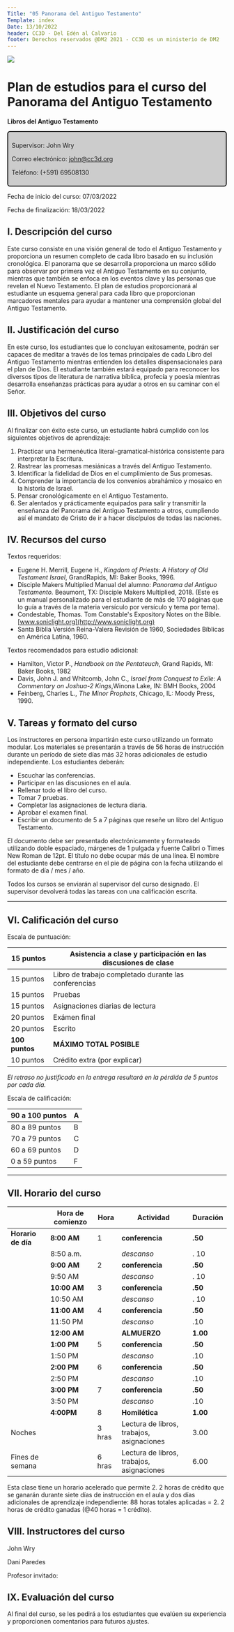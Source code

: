 ```yaml
---
Title: "05 Panorama del Antiguo Testamento"
Template: index
Date: 13/10/2022
header: CC3D - Del Edén al Calvario
footer: Derechos reservados @DM2 2021 - CC3D es un ministerio de DM2
---
```


<a href="https://cloud.cc3d.org/index.php/apps/cms_pico/pico/cc3d-2022/plan"><img src="https://cloud.cc3d.org/index.php/apps/cms_pico/pico/cc3d-2022/assets/images/cc3d-logo-white.webp" class="logoTop"></img></a>





# Plan de estudios para el curso del Panorama del Antiguo Testamento

**Libros del Antiguo Testamento**

<div class="sil-info" style="border:solid windowtext 1.5pt;
padding:6.0pt 6.0pt 6.0pt 6.0pt;
background:#CCCCCC;
border-radius: 6px;">
<p>Supervisor: John Wry</p>
<p>Correo electrónico: <a href="maito:john@cc3d.org">john@cc3d.org</a></p>
<p>Teléfono: (+591) 69508130</p>
</div>

Fecha de inicio del curso: 07/03/2022

Fecha de finalización: 18/03/2022

## I. Descripción del curso

Este curso consiste en una visión general de todo el Antiguo Testamento y proporciona un resumen completo de cada libro basado en su inclusión cronológica. El panorama que se desarrolla proporciona un marco sólido para observar por primera vez el Antiguo Testamento en su conjunto, mientras que también se enfoca en los eventos clave y las personas que revelan el Nuevo Testamento. El plan de estudios proporcionará al estudiante un esquema general para cada libro que proporcionan marcadores mentales para ayudar a mantener una comprensión global del Antiguo Testamento.

## II. Justificación del curso

En este curso, los estudiantes que lo concluyan exitosamente, podrán ser capaces de meditar a través de los temas principales de cada Libro del Antiguo Testamento mientras entienden los detalles dispensacionales para el plan de Dios. El estudiante también estará equipado para reconocer los diversos tipos de literatura de narrativa bíblica, profecía y poesía mientras desarrolla enseñanzas prácticas para ayudar a otros en su caminar con el Señor.

## III. Objetivos del curso

Al finalizar con éxito este curso, un estudiante habrá cumplido con los siguientes objetivos de aprendizaje:

1. Practicar una hermenéutica literal-gramatical-histórica consistente para interpretar la Escritura.
2. Rastrear las promesas mesiánicas a través del Antiguo Testamento.
3. Identificar la fidelidad de Dios en el cumplimiento de Sus promesas.
4. Comprender la importancia de los convenios abrahámico y mosaico en la historia de Israel.
5. Pensar cronológicamente en el Antiguo Testamento.
6. Ser alentados y prácticamente equipados para salir y transmitir la enseñanza del Panorama del Antiguo Testamento a otros, cumpliendo así el mandato de Cristo de ir a hacer discípulos de todas las naciones.

## IV. Recursos del curso

Textos requeridos:

* Eugene H. Merrill, Eugene H., *Kingdom of Priests: A History of Old Testament Israel*, GrandRapids, MI: Baker Books, 1996.
* Disciple Makers Multiplied Manual del alumno: *Panorama del Antiguo Testamento.* Beaumont, TX: Disciple Makers Multiplied, 2018. (Este es un manual personalizado para el estudiante de más de 170 páginas que lo guía a través de la materia versículo por versículo y tema por tema).
* Condestable, Thomas. Tom Constable's Expository Notes on the Bible. [www.soniclight.org](http://www.soniclight.org)
* Santa Biblia Versión Reina-Valera Revisión de 1960, Sociedades Bíblicas en América Latina, 1960.

Textos recomendados para estudio adicional:

* Hamilton, Victor P., *Handbook on the Pentateuch*, Grand Rapids, MI: Baker Books, 1982
* Davis, John J. and Whitcomb, John C., *Israel from Conquest to Exile: A Commentary on Joshua-2 Kings*,Winona Lake, IN: BMH Books, 2004
* Feinberg, Charles L., *The Minor Prophets*, Chicago, IL: Moody Press, 1990.

## V. Tareas y formato del curso

Los instructores en persona impartirán este curso utilizando un formato modular. Los materiales se presentarán a través de 56 horas de instrucción durante un período de siete días más 32 horas adicionales de estudio independiente. Los estudiantes deberán:

* Escuchar las conferencias.
* Participar en las discusiones en el aula.
* Rellenar todo el libro del curso.
* Tomar 7 pruebas.
* Completar las asignaciones de lectura diaria.
* Aprobar el examen final.
* Escribir un documento de 5 a 7 páginas que reseñe un libro del Antiguo Testamento.

El documento debe ser presentado electrónicamente y formateado utilizando doble espaciado, márgenes de 1 pulgada y fuente Calibri o Times New Roman de 12pt. El título no debe ocupar más de una línea. El nombre del estudiante debe centrarse en el pie de página con la fecha utilizando el formato de día / mes / año.

Todos los cursos se enviarán al supervisor del curso designado. El supervisor devolverá todas las tareas con una calificación escrita.

<hr>

## VI. Calificación del curso

Escala de puntuación:

|15 puntos | Asistencia a clase y participación en las discusiones de clase |
|---|-----|
|15 puntos | Libro de trabajo completado durante las conferencias |
|15 puntos | Pruebas| 
|15 puntos | Asignaciones diarias de lectura |
|20 puntos | Exámen final|
|20 puntos | Escrito|
|**100 puntos** | **MÁXIMO TOTAL POSIBLE** |
|10 puntos | Crédito extra (por explicar)

*El retraso no justificado en la entrega resultará en la pérdida de 5 puntos por cada día.*

Escala de calificación:

| 90 a 100 puntos | A| 
|----------------- |---| 
| 80 a 89 puntos | B| 
| 70 a 79 puntos | C| 
| 60 a 69 puntos | D| 
| 0 a 59 puntos | F|

<hr>

## VII. Horario del curso



|                    | **Hora de comienzo** | Hora   | **Actividad**                             | **Duración** |
| :----------------- | -------------------- | ------ | ----------------------------------------- | ------------ |
| **Horario de día** | **8:00** **AM**      | 1      | **conferencia**                           | **.50**      |
|                    | 8:50 a.m.            |        | *descanso*                                | . 10         |
|                    | **9:00** **AM**      | 2      | **conferencia**                           | **.50**      |
|                    | 9:50 AM              |        | *descanso*                                | . 10         |
|                    | **10:00 AM**         | 3      | **conferencia**                           | **.50**      |
|                    | 10:50 AM             |        | *descanso*                                | . 10         |
|                    | **11:00** **AM**     | 4      | **conferencia**                           | **.50**      |
|                    | 11:50 PM             |        | *descanso*                                | .10          |
|                    | **12:00** **AM**     |        | **ALMUERZO**                              | **1.00**     |
|                    | **1:00** **PM**      | 5      | **conferencia**                           | **.50**      |
|                    | 1:50 PM              |        | *descanso*                                | .10          |
|                    | **2:00** **PM**      | 6      | **conferencia**                           | **.50**      |
|                    | 2:50 PM              |        | *descanso*                                | .10          |
|                    | **3:00 PM**          | 7      | **conferencia**                           | **.50**      |
|                    | 3:50 PM              |        | *descanso*                                | .10          |
|                    | **4:00PM**           | 8      | **Homilética**                            | **1.00**     |
| Noches             |                      | 3 hras | Lectura de libros, trabajos, asignaciones | 3.00         |
| Fines de semana    |                      | 6 hras | Lectura de libros, trabajos, asignaciones | 6.00         |

Esta clase tiene un horario acelerado que permite 2. 2 horas de crédito que se ganarán durante siete días de instrucción en el aula y dos días adicionales de aprendizaje independiente: 88 horas totales aplicadas = 2. 2 horas de crédito ganadas (@40 horas = 1 crédito).

## VIII. Instructores del curso

John Wry

Dani Paredes

Profesor invitado: 

## IX. Evaluación del curso

Al final del curso, se les pedirá a los estudiantes que evalúen su experiencia y proporcionen comentarios para futuros ajustes.